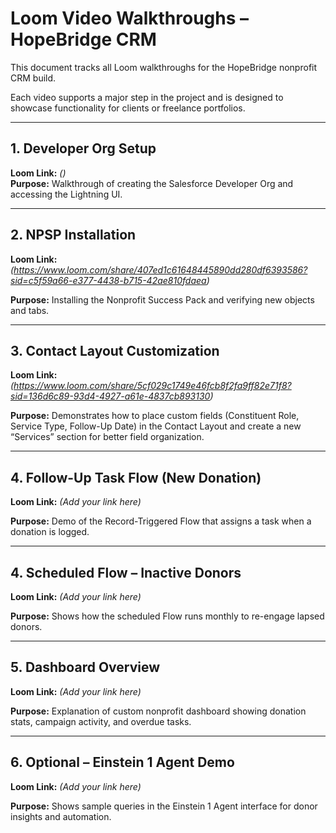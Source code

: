 # Loom Video Walkthroughs – HopeBridge CRM

This document tracks all Loom walkthroughs for the HopeBridge nonprofit CRM build.

Each video supports a major step in the project and is designed to showcase functionality for clients or freelance portfolios.

---

## 1. Developer Org Setup

**Loom Link:** _()_  
**Purpose:** Walkthrough of creating the Salesforce Developer Org and accessing the Lightning UI.

---

## 2. NPSP Installation

**Loom Link:** _(https://www.loom.com/share/407ed1c61648445890dd280df6393586?sid=c5f59a66-e377-4438-b715-42ae810fdaea)_  


**Purpose:** Installing the Nonprofit Success Pack and verifying new objects and tabs.

---
## 3. Contact Layout Customization

**Loom Link:** _(https://www.loom.com/share/5cf029c1749e46fcb8f2fa9ff82e71f8?sid=136d6c89-93d4-4927-a61e-4837cb893130)_  


**Purpose:** Demonstrates how to place custom fields (Constituent Role, Service Type, Follow-Up Date) in the Contact Layout and create a new “Services” section for better field organization.

---

## 4. Follow-Up Task Flow (New Donation)

**Loom Link:** _(Add your link here)_  


**Purpose:** Demo of the Record-Triggered Flow that assigns a task when a donation is logged.

---

## 4. Scheduled Flow – Inactive Donors

**Loom Link:** _(Add your link here)_  


**Purpose:** Shows how the scheduled Flow runs monthly to re-engage lapsed donors.

---

## 5. Dashboard Overview

**Loom Link:** _(Add your link here)_  


**Purpose:** Explanation of custom nonprofit dashboard showing donation stats, campaign activity, and overdue tasks.

---

## 6. Optional – Einstein 1 Agent Demo

**Loom Link:** _(Add your link here)_  


**Purpose:** Shows sample queries in the Einstein 1 Agent interface for donor insights and automation.

